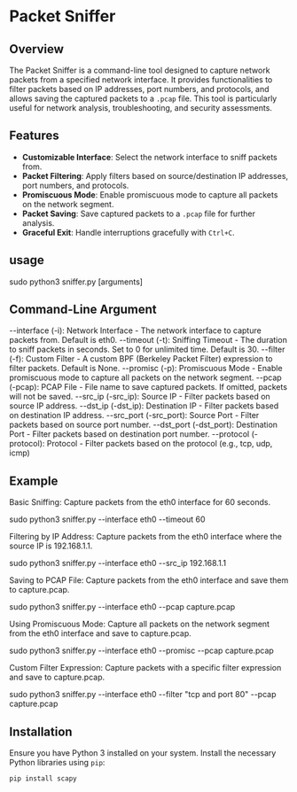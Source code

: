 # Packet Sniffer

## Overview

The Packet Sniffer is a command-line tool designed to capture network packets from a specified network interface. It provides functionalities to filter packets based on IP addresses, port numbers, and protocols, and allows saving the captured packets to a `.pcap` file. This tool is particularly useful for network analysis, troubleshooting, and security assessments.

## Features

- **Customizable Interface**: Select the network interface to sniff packets from.
- **Packet Filtering**: Apply filters based on source/destination IP addresses, port numbers, and protocols.
- **Promiscuous Mode**: Enable promiscuous mode to capture all packets on the network segment.
- **Packet Saving**: Save captured packets to a `.pcap` file for further analysis.
- **Graceful Exit**: Handle interruptions gracefully with `Ctrl+C`.

## usage

sudo python3 sniffer.py [arguments]

## Command-Line Argument

--interface (-i): Network Interface - The network interface to capture packets from. Default is eth0.
--timeout (-t): Sniffing Timeout - The duration to sniff packets in seconds. Set to 0 for unlimited time. Default is 30.
--filter (-f): Custom Filter - A custom BPF (Berkeley Packet Filter) expression to filter packets. Default is None.
--promisc (-p): Promiscuous Mode - Enable promiscuous mode to capture all packets on the network segment.
--pcap (-pcap): PCAP File - File name to save captured packets. If omitted, packets will not be saved.
--src_ip (-src_ip): Source IP - Filter packets based on source IP address.
--dst_ip (-dst_ip): Destination IP - Filter packets based on destination IP address.
--src_port (-src_port): Source Port - Filter packets based on source port number.
--dst_port (-dst_port): Destination Port - Filter packets based on destination port number.
--protocol (-protocol): Protocol - Filter packets based on the protocol (e.g., tcp, udp, icmp)

## Example

Basic Sniffing: Capture packets from the eth0 interface for 60 seconds.

sudo python3 sniffer.py --interface eth0 --timeout 60


Filtering by IP Address: Capture packets from the eth0 interface where the source IP is 192.168.1.1.

sudo python3 sniffer.py --interface eth0 --src_ip 192.168.1.1


Saving to PCAP File: Capture packets from the eth0 interface and save them to capture.pcap.

sudo python3 sniffer.py --interface eth0 --pcap capture.pcap


Using Promiscuous Mode: Capture all packets on the network segment from the eth0 interface and save to capture.pcap.

sudo python3 sniffer.py --interface eth0 --promisc --pcap capture.pcap


Custom Filter Expression: Capture packets with a specific filter expression and save to capture.pcap.

sudo python3 sniffer.py --interface eth0 --filter "tcp and port 80" --pcap capture.pcap

## Installation

Ensure you have Python 3 installed on your system. Install the necessary Python libraries using `pip`:


```bash
pip install scapy
